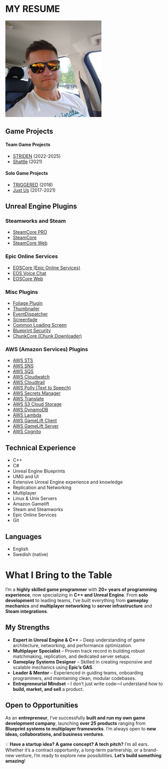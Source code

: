 # MY RESUME

![Image](../static/img/hulken_profile.jpg) 

## Game Projects
#### Team Game Projects
* [STRIDEN](./games/striden.md) (2022-2025)
* [Shattle](./games/shattle.md) (2021)

#### Solo Game Projects
- [TRIGGERED](./games/triggered.md) (2018)
- [Just Us](./games/just-us.md) (2017-2021)

## Unreal Engine Plugins
### Steamworks and Steam
* [SteamCore PRO](https://www.fab.com/listings/d101542d-2534-4b2c-be16-e9b3e5cd4d04)
* [SteamCore](https://www.fab.com/listings/7d4b636a-6554-44fa-9a31-9283d92aafad)
* [SteamCore Web](https://www.fab.com/listings/7e0f0b69-0b35-4652-9cff-ef32a342e433)

### Epic Online Services
* [EOSCore (Epic Online Services)](https://www.fab.com/listings/8e78818d-4662-4c6d-8ab2-6e22b9d3595e)
* [EOS Voice Chat](https://www.fab.com/listings/130c1398-ec01-4318-9f40-3cb29bb4c657)
* [EOSCore Web](https://www.fab.com/listings/dee19fe3-7433-4645-b45a-c197464d2926)

### Misc Plugins
* [Foliage Plugin](https://www.fab.com/listings/de03e7a7-aefe-4290-8fb3-8cde3a34fbf9)
* [Thumbnailer](https://www.fab.com/listings/bc8998b0-f5da-4195-9ef1-4d6fb3fa802b)
* [EventDispatcher](https://www.fab.com/listings/dc32d4cf-9875-470f-a4e4-0264c4215724)
* [Screenfade](https://www.fab.com/listings/9c7b053c-adb7-4df5-a7cf-4cd9cbcd502c)
* [Common Loading Screen](https://www.fab.com/listings/356807ad-0cb8-40a4-917a-fcf938637afb)
* [Blueprint Security](https://www.fab.com/listings/e34ae51d-698f-41bb-b135-c8497a36fc0e)
* [ChunkCore (Chunk Downloader)](https://www.fab.com/listings/3127edb2-b77b-45d2-ac16-253811525b02)

### AWS (Amazon Services) Plugins
* [AWS STS](https://www.fab.com/listings/b0a0f2fa-ccc4-4f24-bf15-fb7034345e9b)
* [AWS SNS](https://www.fab.com/listings/bb31be94-fc43-4b50-b7bd-e3f75480eb2c)
* [AWS SQS](https://www.fab.com/listings/a4972b34-09c9-4bcc-8d10-bc9c8c17df5b)
* [AWS Cloudwatch](https://www.fab.com/listings/2c58c6f6-0ec4-436b-a5e4-6a61e61c47ed)
* [AWS Cloudtrail](https://www.fab.com/listings/69b612a1-3431-4308-a590-e0a2aafaf378)
* [AWS Polly (Text to Speech)](https://www.fab.com/listings/776e973a-f20c-4530-a31e-c53bd0337b40)
* [AWS Secrets Manager](https://www.fab.com/listings/7949e16c-4be6-4ab9-9be5-fcd9a4bade7e)
* [AWS Translate](https://www.fab.com/listings/a3c3e2b1-ad1c-4752-90cd-63d2f03acbd1)
* [AWS S3 Cloud Storage](https://www.fab.com/listings/257a87cb-907a-415a-b869-6bd15faec91c)
* [AWS DynamoDB](https://www.fab.com/listings/504ddb39-2b89-4b5c-aeb1-ae1e9b2afd66)
* [AWS Lambda](https://www.fab.com/listings/d9094934-209f-4c4c-85e1-955c66f1132f)
* [AWS GameLift Client](https://www.fab.com/listings/44f68159-2c76-47f0-947f-86a980a0b410)
* [AWS GameLift Server](https://www.fab.com/listings/cd85240d-69d1-4810-980c-e9f2bae2d544)
* [AWS Cognito](https://www.fab.com/listings/f1f448f1-0d7b-4f78-81ea-7b28ea518328)

## Technical Experience
- C++
- C#
- Unreal Engine Blueprints
- UMG and UI
- Extensive Unreal Engine experience and knowledge
- Replication and Networking
- Multiplayer
- Linux & Unix Servers
- Amazon Gamelift
- Steam and Steamworks
- Epic Online Services
- Git

## Languages
- English
- Swedish (native)

# What I Bring to the Table  

I’m a **highly skilled game programmer** with **20+ years of programming experience**, now specializing in **C++ and Unreal Engine**. From **solo development** to leading teams, I’ve built everything from **gameplay mechanics** and **multiplayer networking** to **server infrastructure** and **Steam integrations**.  

## My Strengths
- **Expert in Unreal Engine & C++** – Deep understanding of game architecture, networking, and performance optimization.  
- **Multiplayer Specialist** – Proven track record in building robust matchmaking, replication, and dedicated server setups.  
- **Gameplay Systems Designer** – Skilled in creating responsive and scalable mechanics using **Epic’s GAS**.  
- **Leader & Mentor** – Experienced in guiding teams, onboarding programmers, and maintaining clean, modular codebases.  
- **Entrepreneurial Mindset** – I don’t just write code—I understand how to **build, market, and sell** a product.  

## Open to Opportunities
As an **entrepreneur**, I’ve successfully **built and run my own game development company**, launching **over 25 products** ranging from **Blueprint systems to multiplayer frameworks**. I’m always open to **new ideas, collaborations, and business ventures**.  

💡 **Have a startup idea? A game concept? A tech pitch?** I’m all ears. Whether it’s a contract opportunity, a long-term partnership, or a brand-new venture, I’m ready to explore new possibilities. **Let’s build something amazing**!